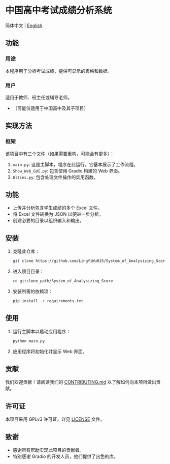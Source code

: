 # 中国高中考试成绩分析系统

简体中文 | [English](README_EN.md)
## 功能

### 用途
本程序用于分析考试成绩，提供可显示的表格和数据。

### 用户
适用于教师、班主任或辅导老师。
* （可能仅适用于中国高中及其子项目）

## 实现方法

### 框架
该项目中有三个文件（如果需要重构，可能会有更多）：

1. `main.py`: 这是主脚本，程序在此运行。它基本展示了工作流程。
2. `Show_Web_GUI.py`: 包含使用 Gradio 构建的 Web 界面。
3. `Ulties.py`: 包含处理文件操作的实用函数。

## 功能

- 上传并分析包含学生成绩的多个 Excel 文件。
- 将 Excel 文件转换为 JSON 以便进一步分析。
- 创建必要的目录以组织输入和输出。

## 安装

1. 克隆此仓库：
    ```bash
    git clone https://github.com/LingYiWu015/System_of_Analysizing_Score.git
    ```
2. 进入项目目录：
    ```bash or powershell
    cd gitclone_path/System_of_Analysizing_Score
    ```
3. 安装所需的依赖项：
    ```bash or powerShell
    pip install -r requirements.txt
    ```

## 使用

1. 运行主脚本以启动应用程序：
    ```bash or powerShell
    python main.py
    ```

2. 应用程序将初始化并显示 Web 界面。

## 贡献

我们欢迎贡献！请阅读我们的 [CONTRIBUTING.md](CONTRIBUTING.md) 以了解如何向本项目做出贡献。

## 许可证

本项目采用 GPLv3 许可证。详见 [LICENSE](LICENSE) 文件。

## 致谢

- 感谢所有帮助实现此项目的贡献者。
- 特别感谢 Gradio 的开发人员，他们提供了出色的库。

